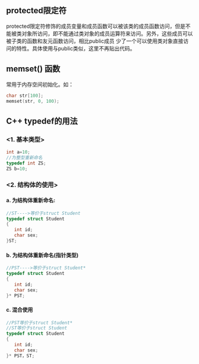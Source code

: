 ## protected限定符

​      protected限定符修饰的成员变量和成员函数可以被该类的成员函数访问，但是不能被类对象所访问，即不能通过类对象的成员运算符来访问。另外，这些成员可以被子类的函数和友元函数访问，相比public成员 少了一个可以使用类对象直接访问的特性。具体使用与public类似，这里不再贴出代码。

## memset() 函数

常用于内存空间初始化。如：

```c++
char str[100];
memset(str, 0, 100);
```

## C++ typedef的用法

 ###  <1. 基本类型> 

```c++
int a=10;
//为整型重新命名
typedef int ZS;
ZS b=10;
```

 ###  <2. 结构体的使用> 

#### a.  为结构体重新命名: 

```c++
//ST---->等价于struct Student
typedef struct Student
{
   int id;
   char sex;
}ST;

```

#### b.  为结构体重新命名(指针类型) 


```c++
//PST---->等价于struct Student*
typedef struct Student
{
   int id;
   char sex;
}* PST;
```

#### c. 混合使用

```c++
//PST等价于struct Student*
//ST等价于struct Student
typedef struct Student
{
   int id;
   char sex;
}* PST，ST;
```
